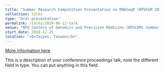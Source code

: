```yaml
---
title: "Summer Research Competition Presentation on RNASeqR (NTUCGM 2018)"
collection: talks
type: "Oral presentation"
permalink: /talks/2020-06-11-talk
venue: "NTU Centers of Genomics and Precision Medicine (NTUCGM) Summer Research"
start_date: 2018-12-25
location: "<b>Taipei, Taiwan</b>"
---
```


[More information here](https://icibm2019.org/index.htm)

This is a description of your conference proceedings talk, note the different field in type. You can put anything in this field.
